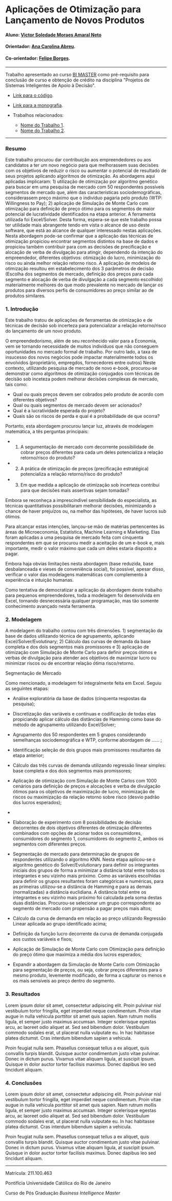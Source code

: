 <!-- antes de enviar a versão final, solicitamos que todos os comentários, colocados para orientação ao aluno, sejam removidos do arquivo -->
# Aplicações de Otimização para Lançamento de Novos Produtos

#### Aluno: [Victor Soledade Moraes Amaral Neto](https://github.com/link_do_github)
#### Orientador: [Ana Carolina Abreu](https://github.com/link_do_github).
#### Co-orientador: [Felipe Borges](https://github.com/link_do_github). <!-- caso não aplicável, remover esta linha -->

---

Trabalho apresentado ao curso [BI MASTER](https://ica.puc-rio.ai/bi-master) como pré-requisito para conclusão de curso e obtenção de crédito na disciplina "Projetos de Sistemas Inteligentes de Apoio à Decisão".

<!-- para os links a seguir, caso os arquivos estejam no mesmo repositório que este README, não há necessidade de incluir o link completo: basta incluir o nome do arquivo, com extensão, que o GitHub completa o link corretamente -->
- [Link para o código](https://github.com/link_do_repositorio). <!-- caso não aplicável, remover esta linha -->

- [Link para a monografia](https://link_da_monografia.com). <!-- caso não aplicável, remover esta linha -->

- Trabalhos relacionados: <!-- caso não aplicável, remover estas linhas -->
    - [Nome do Trabalho 1](https://link_do_trabalho.com).
    - [Nome do Trabalho 2](https://link_do_trabalho.com).

---

### Resumo

Este trabalho procurou dar contribuição aos empreendedores ou aos candidatos a ter um novo negócio para que melhorassem suas decisões com os objetivos de reduzir o risco ou aumentar o potencial de resultado de seus projetos aplicando algoritmos de otimização.
As abordagens aqui aplicadas implicaram: 1) utilização de otimização por algoritmo genético para buscar em uma pesquisa de mercado com 50 respondentes possíveis segmentos de mercado que, além das características sociodemográficas, considerassem preço máximo que o indivíduo pagaria pelo produto (WTP: Willingness to Pay); 2) aplicação de Simulação de Monte Carlo com otimização para definição de preço ótimo para os segmentos de maior potencial de lucratividade identificados na etapa anterior. A ferramenta utilizada foi Excel/Solver. Desta forma, espera-se que este trabalho possa ter utilidade mais abrangente tendo em vista o alcance de uso deste software, que está ao alcance de qualquer interessado nestas aplicações.
Nesta abordagem pode-se confirmar que a aplicação das técnicas de otimização propiciou encontrar segmentos distintos na base de dados e propiciou também contribuir para com as decisões de precificação e alocação de verba de divulgação para atingir, dependendo da intenção do empreendedor, diferentes objetivos: otimização do lucro, minimização do risco ou ainda melhor relação retorno risco. A aplicação de modelos de otimização resultou em estabelecimento dos 3 parâmetros de decisão (Escolha dos segmentos de mercado, definição dos preços para cada segmento e alocação de verba de divulgação a cada segmento escolhido) materialmente melhores do que modo prevalente no mercado de lançar os produtos para diversos perfis de consumidores ao preço similar ao de produtos similares.

### 1. Introdução

Este trabalho tratou de aplicações de ferramentas de otimização e de técnicas de decisão sob incerteza para potencializar a relação retorno/risco do lançamento de um novo produto.

O empreendedorismo, além de seu reconhecido valor para a Economia, vem se tornando necessidade de muitos indivíduos que não conseguem oportunidades no mercado formal de trabalho. Por outro lado, a taxa de insucesso dos novos negócios pode impactar materialmente todos os envolvidos (proprietário, empregdos, fornecedores entre outros) Neste contexto, utilizando pesquisa de mercado de novo e-book, procurou-se demonstrar como algoritmos de otimização conjugados com técnicas de decisão sob inceteza podem melhorar decisões complexas de mercado, tais como:

  - Qual ou quais preços devem ser cobrados pelo produto de acordo com diferentes objetivos?
  - Qual ou quais segmentos de mercado devem ser acionados?
  - Qual é a lucratividade esperada do projeto?
  - Quais são os riscos de perda e qual é a probabilidade de que ocorra?

Portanto, esta abordagem procurou lançar luz, através de modelagem matemática, a tês perguntas principais:

  - 1) A segumentação de mercado com decorrente possibilidade de cobrar preços diferentes para cada um deles potencializa a relação retorno/risco do produto?
  - 2) A prática de otimização de preços (precificação estratégica) potencializa a relação retorno/risco do produto?
  - 3) Em que medida a aplicação de otimização sob incerteza contribui para que decisões mais assertivas sejam tomadas?  

Embora se reconheça a imprescindível sensibilidade do especialista, as técnicas quantitativas possibilitaram melhorar decisões, minimizando a chance de haver prejuízos ou, na melhor das hipóteses, de haver lucros sub ótimos.

Para alcançar estas intenções, lançou-se mão de matérias pertencentes às áreas de Microeconomia, Estatística, Machine Learning e Marketing. Elas foram aplicadas a uma pesquisa de mercado feita com cinquenta respondentes em que se procurou medir a aceitação de um e-book e, mais importante, medir o valor máximo que cada um deles estaria disposto a pagar.

Embora haja obvias limitações nesta abordagem (base reduzida, base desbalanceada e vieses de conveniência social), foi possível, apesar disso, verificar o valor das modelagens matemáticas com complemento à experiência e intuição humanas.

Como tentativa de democratizar a aplicação da abordagem deste trabalho para pequenos empreendedores, toda a modelagem foi desenvolvida em Excel, tornando desnecessária qualquer programação, mas tão somente conhecimento avançado nesta ferramenta.


### 2. Modelagem

A modelagem do trabalho contou com três dimensões. 1) segmentação da base de dados utilizando técnica de agrupamento, aplicando Excel/Solver/Evolutinary; 2) Cálculo das curvas de demanda da base completa e dos dois segmentos mais promissores e 3) aplicação de otimização com Simulação de Monte Carlo para definir preços ótimos e verbas de divulgação para atender aos objetivos de maximizar lucro ou minimizar riscos ou de encontrar relação ótima risco/retorno.

Segmentação de Mercado

Como mencionado, a modelagem foi integralmente feita em Excel. Seguiu as seguintes etapas:

  - Análise exploratória da base de dados (cinquenta respostas da pesquisa);
  
  - Discretização das variáveis e contínuas e codificação de todas elas propiciando aplicar cálculo das distâncias de Hamming como base do método de agrupamento utilizando Excel/Solver;

  - Agrupamento dos 50 respondentes em 5 grupos considerando semelhanças sociodemográfica e WTP, conforme abordagem de ...... ;
  
  - Identificação seleção de dois grupos mais promissores resultantes da etapa anterior;
  
  - Cálculo das três curvas de demanda utilizando regressão linear simples: base completa e dos dois segmentos mais promissores;
  
  -  Aplicação de otimização com Simulação de Monte Carlos com 1000 cenários para definição de preços e alocações e verba de divulgação ótimos para os objetivos de maximização de lucro, minimização de riscos ou maximização da relação retorno sobre risco (desvio padrão dos lucros esperados);
  -  
  -  Elaboração de experimento com 8 possibilidades de decisão decorrentes de dois objetivos diferentes de otimização diferentes combinados com opções de acionar todos os consumidores, consumidores do segmento 1, consumidores do segmento 2, ambos os segmentos com diferentes preços.
 

  - Segmentação de mercado para determinação de grupos de respondentes utilizando o algoritmo KNN. Nesta etapa aplicou-se o algoritmo genético do Solver/Evolutionary para definir os integrantes iniciais dos grupos de forma a minimizar a distância total entre todos os integrantes e seu vizinho mais próximo. Como as variáveis escolhidas para definir os grupos resultantes foram categóricas e numéricas, para as primeiras utilizou-se a distância de Hamming e para as demais (normalizadas) a distância euclidiana. A distância total entre os integrantes e seu vizinho mais próximo foi calculada pela soma destas duas distâncias. Procurou-se selecionar um grupo correspondente ao segmento de mercado com propensão a pagar preços mais altos;
 
  - Cálculo da curva de demanda em relação ao preço utilizando Regressão Linear aplicada ao grupo identificado acima;
  
  - Definição da função lucro decorrente da curva de demanda conjugada aos custos variáveis e fixos;
  
  - Aplicação de Simulação de Monte Carlo com Otimização para definição do preço ótimo que maximiza a média dos lucros esperados;
  
  - Expandir a abordagem da Simulação de Monte Carlo com Otimização para segmentação de preços, ou seja, cobrar preços diferentes para o mesmo produto, levemente modificado, de forma a capturar os menos e os mais sensíveis ao preço dentro do segmento.


### 3. Resultados

Lorem ipsum dolor sit amet, consectetur adipiscing elit. Proin pulvinar nisl vestibulum tortor fringilla, eget imperdiet neque condimentum. Proin vitae augue in nulla vehicula porttitor sit amet quis sapien. Nam rutrum mollis ligula, et semper justo maximus accumsan. Integer scelerisque egestas arcu, ac laoreet odio aliquet at. Sed sed bibendum dolor. Vestibulum commodo sodales erat, ut placerat nulla vulputate eu. In hac habitasse platea dictumst. Cras interdum bibendum sapien a vehicula.

Proin feugiat nulla sem. Phasellus consequat tellus a ex aliquet, quis convallis turpis blandit. Quisque auctor condimentum justo vitae pulvinar. Donec in dictum purus. Vivamus vitae aliquam ligula, at suscipit ipsum. Quisque in dolor auctor tortor facilisis maximus. Donec dapibus leo sed tincidunt aliquam.

### 4. Conclusões

Lorem ipsum dolor sit amet, consectetur adipiscing elit. Proin pulvinar nisl vestibulum tortor fringilla, eget imperdiet neque condimentum. Proin vitae augue in nulla vehicula porttitor sit amet quis sapien. Nam rutrum mollis ligula, et semper justo maximus accumsan. Integer scelerisque egestas arcu, ac laoreet odio aliquet at. Sed sed bibendum dolor. Vestibulum commodo sodales erat, ut placerat nulla vulputate eu. In hac habitasse platea dictumst. Cras interdum bibendum sapien a vehicula.

Proin feugiat nulla sem. Phasellus consequat tellus a ex aliquet, quis convallis turpis blandit. Quisque auctor condimentum justo vitae pulvinar. Donec in dictum purus. Vivamus vitae aliquam ligula, at suscipit ipsum. Quisque in dolor auctor tortor facilisis maximus. Donec dapibus leo sed tincidunt aliquam.

---

Matrícula: 211.100.463

Pontifícia Universidade Católica do Rio de Janeiro

Curso de Pós Graduação *Business Intelligence Master*
